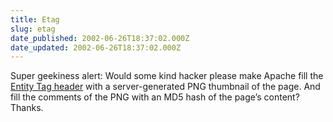 ```yaml
---
title: Etag
slug: etag
date_published: 2002-06-26T18:37:02.000Z
date_updated: 2002-06-26T18:37:02.000Z
---
```


Super geekiness alert: Would some kind hacker please make Apache fill the [Entity Tag header](http://www.w3.org/Protocols/rfc2616/rfc2616-sec3.html#sec3.11) with a server-generated PNG thumbnail of the page. And fill the comments of the PNG with an MD5 hash of the page’s content? Thanks.
